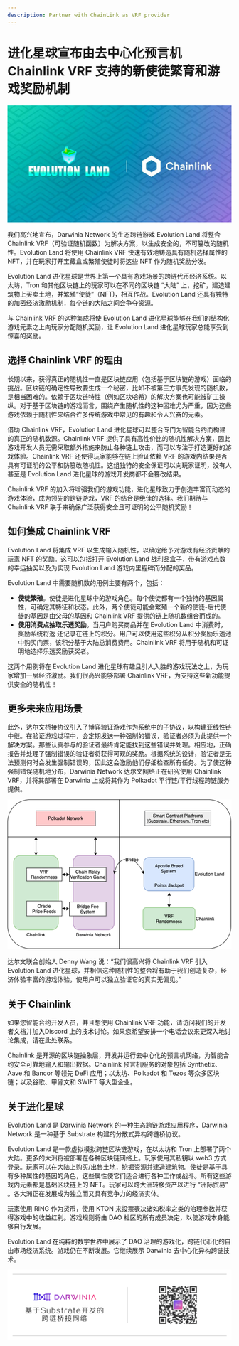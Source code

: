 ```yaml
---
description: Partner with ChainLink as VRF provider
---
```


# 进化星球宣布由去中心化预言机 Chainlink VRF 支持的新使徒繁育和游戏奖励机制

![](../../.gitbook/assets/wechatimg283.jpeg)

我们高兴地宣布，Darwinia Network 的生态跨链游戏 Evolution Land 将整合 Chainlink VRF（可验证随机函数）为解决方案，以生成安全的，不可篡改的随机性。Evolution Land 将使用 Chainlink VRF 快速有效地铸造具有随机选择属性的 NFT，并在玩家打开宝藏盒或繁殖使徒时将这些 NFT 作为随机奖励分发。

Evolution Land 进化星球是世界上第一个具有游戏场景的跨链代币经济系统。以太坊，Tron 和其他区块链上的玩家可以在不同的区块链 “大陆” 上，挖矿，建造建筑物上买卖土地，并繁殖“使徒”（NFT\)，相互作战。Evolution Land 还具有独特的加密经济激励机制，每个链的大陆之间会争夺资源。

与 Chainlink VRF 的这种集成将使 Evolution Land 进化星球能够在我们的结构化游戏元素之上向玩家分配随机奖励，让 Evolution Land 进化星球玩家总能享受到惊喜的奖励。

## **选择 Chainlink VRF 的理由**

长期以来，获得真正的随机性一直是区块链应用（包括基于区块链的游戏）面临的挑战。区块链的确定性导致要生成一个秘密，比如不被第三方事先发现的随机数，是相当困难的。依赖于区块链特性（例如区块哈希）的解决方案也可能被矿工操纵。对于基于区块链的游戏而言，围绕产生随机性的这种困难尤为严重，因为这些游戏依赖于随机性来结合许多传统游戏中常见的有趣和令人兴奋的元素。  


借助 Chainlink VRF，Evolution Land 进化星球可以整合专门为智能合约而构建的真正的随机数源。Chainlink VRF 提供了具有高性价比的随机性解决方案，因此游戏开发人员无需采取额外措施来防止各种链上攻击，而可以专注于打造更好的游戏体验。Chainlink VRF 还使得玩家能够在链上验证依赖 VRF 的游戏内结果是否具有可证明的公平和防篡改随机性。这组独特的安全保证可以向玩家证明，没有人甚至是 Evolution Land 进化星球的游戏开发商都不会篡改结果。

Chainlink VRF 的加入将增强我们的游戏功能，进化星球致力于创造丰富而动态的游戏体验，成为领先的跨链游戏，VRF 的结合是绝佳的选择。我们期待与 Chainlink VRF 联手来确保广泛获得安全且可证明的公平随机奖励！

## **如何集成 Chainlink VRF**

Evolution Land 将集成 VRF 以生成输入随机性，以确定给予对游戏有经济贡献的玩家 NFT 的奖励。这可以包括打开 Evolution Land 战利品盒子，带有游戏点数的幸运抽奖以及为实现 Evolution Land 游戏内里程碑而分配的奖品。

Evolution Land 中需要随机数的用例主要有两个，包括：

* **使徒繁殖**。使徒是进化星球中的游戏角色。每个使徒都有一个独特的基因属性，可确定其特征和状态。此外，两个使徒可能会繁殖一个新的使徒-后代使徒的基因是由父母的基因和 Chainlink VRF 提供的链上随机数组合而成的。
* **使用消费点抽取乐透奖励**。当用户购买商品并在 Evolution Land 中消费时，奖励系统将返  还记录在链上的积分。用户可以使用这些积分从积分奖励乐透池中购买门票，该积分基于大陆总消费费用。Chainlink VRF 将用于随机和可证明地选择乐透奖励获奖者。

这两个用例将在 Evolution Land 进化星球有趣且引人入胜的游戏玩法之上，为玩家增加一层经济激励。我们很高兴能够部署 Chainlink VRF，为支持这些新功能提供安全的随机性！

## **更多未来应用场景**

此外，达尔文桥接协议引入了博弈验证游戏作为系统中的子协议，以构建亚线性链中继。在验证游戏过程中，会定期发送一种强制的错误，验证者必须为此提供一个解决方案。那些认真参与的验证者最终肯定能找到这些错误并处理。相应地，正确报告并处理了强制错误的验证者将获得可观的奖励。根据系统的设计，验证者是无法预测何时会发生强制错误的，因此这会激励他们仔细检查所有任务。为了使这种强制错误随机地分布，Darwinia Network 达尔文网络正在研究使用 Chainlink VRF，并将其部署在 Darwinia 上或将其作为 Polkadot 平行链/平行线程跨链服务提供。

![](../../.gitbook/assets/tu-pian-1.png)

达尔文联合创始人 Denny Wang 说：“我们很高兴将 Chainlink VRF 引入 Evolution Land 进化星球，并相信这种随机性的整合将有助于我们创造复杂，经济体验丰富的游戏体验，使用户可以独立验证它的真实无偏见。”

## **关于 Chainlink**

如果您智能合约开发人员，并且想使用 Chainlink VRF 功能，请访问我们的开发者文档并加入Discord 上的技术讨论。如果您希望安排一个电话会议来更深入地讨论集成，请在此处联系。

Chainlink 是开源的区块链抽象层，开发并运行去中心化的预言机网络，为智能合约安全可靠地输入和输出数据。Chainlink 预言机服务的对象包括 Synthetix、Aave 和 Bancor 等领先 DeFi 应用；以太坊、Polkadot 和 Tezos 等众多区块链；以及谷歌、甲骨文和 SWIFT 等大型企业。

## **关于进化星球**

Evolution Land 是 Darwinia Network 的一种生态跨链游戏应用程序，Darwinia Network 是一种基于 Substrate 构建的分散式异构跨链桥协议。

Evolution Land 是一款虚拟模拟跨链区块链游戏，在以太坊和 Tron 上部署了两个大陆。更多的大洲将被部署在各种区块链网络上。玩家使用其私钥以 web3 方式登录。玩家可以在大陆上购买/出售土地，挖掘资源并建造建筑物。使徒是基于具有多种属性的基因的角色，这些属性使它们适合进行各种工作或战斗。所有这些游戏内元素都是基础区块链上的 NFT。玩家可以跨大洲转移资产以进行 “洲际贸易” 。各大洲正在发展成为独立而又具有竞争力的经济实体。

玩家使用 RING 作为货币，使用 KTON 来投票表决诸如税率之类的治理参数并获得游戏中的收益红利。游戏规则将由 DAO 社区的所有成员决定，以使游戏本身能够自行发展。

Evolution Land 在纯粹的数字世界中展示了 DAO 治理的游戏化，跨链代币化的自由市场经济系统。游戏仍在不断发展。它继续展示 Darwinia 去中心化异构跨链技术。

![](../../.gitbook/assets/da-er-wen-er-wei-ma-.png)

